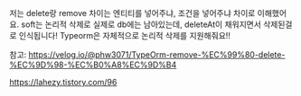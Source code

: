 저는 delete랑 remove 차이는 엔티티를 넣어주냐, 조건을 넣어주냐 차이로 이해했어요.
soft는 논리적 삭제로 실제로 db에는 남아있는데, deleteAt이 채워지면서 삭제된걸로 인식됩니다!
Typeorm은 자체적으로 논리적 삭제를 지원해줘요!!

참고:
https://velog.io/@phw3071/TypeOrm-remove-%EC%99%80-delete-%EC%9D%98-%EC%B0%A8%EC%9D%B4

https://lahezy.tistory.com/96

